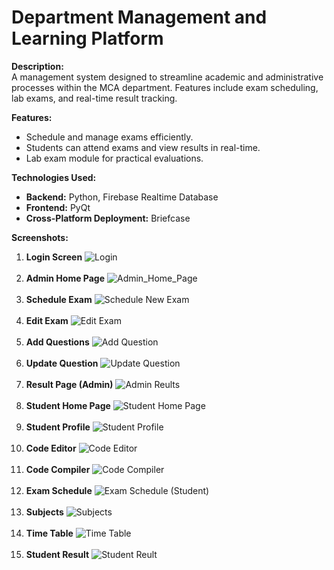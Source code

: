 # Department Management and Learning Platform

**Description:**  
A management system designed to streamline academic and administrative processes within the MCA department. Features include exam scheduling, lab exams, and real-time result tracking.

**Features:**  
- Schedule and manage exams efficiently.
- Students can attend exams and view results in real-time.
- Lab exam module for practical evaluations.

**Technologies Used:**  
- **Backend:** Python, Firebase Realtime Database
- **Frontend:** PyQt
- **Cross-Platform Deployment:** Briefcase


**Screenshots:**
1. **Login Screen**  ![Login](./lab/Screenshots/Login.png)<br><br>
2. **Admin Home Page** ![Admin_Home_Page](./lab/Screenshots/Admin_Home_Page.png)<br><br>
3. **Schedule Exam** ![Schedule New Exam](./lab/Screenshots/Login.png./lab/Screenshots/ScheduleNewExam.png)<br><br>
4. **Edit Exam** ![Edit Exam](./lab/Screenshots/EditExam.png)<br><br>
5. **Add Questions** ![Add Question](./lab/Screenshots/AddQuestion.png)<br><br>
6. **Update Question** ![Update Question](./lab/Screenshots/UpdateQuestion.png)<br><br>
7. **Result Page (Admin)** ![Admin Reults](./lab/Screenshots/AdminReults.png)<br><br>
8. **Student Home Page** ![Student Home Page](./lab/Screenshots/StudentHomePage.png)<br><br>
9. **Student Profile** ![Student Profile](./lab/Screenshots/StudentProfile.png)<br><br>
10. **Code Editor** ![Code Editor](./lab/Screenshots/CodeEditor.png)<br><br>
11. **Code Compiler** ![Code Compiler](./lab/Screenshots/CodeCompiler.png)<br><br>
12. **Exam Schedule** ![Exam Schedule (Student)](./lab/Screenshots/ExamSchedule(Student).png)<br><br>
13. **Subjects** ![Subjects](./lab/Screenshots/Subjects.png)<br><br>
14. **Time Table** ![Time Table](./lab/Screenshots/TimeTable.png)<br><br>
15. **Student Result** ![Student Reult](./lab/Screenshots/StudentReult.png)<br><br>
